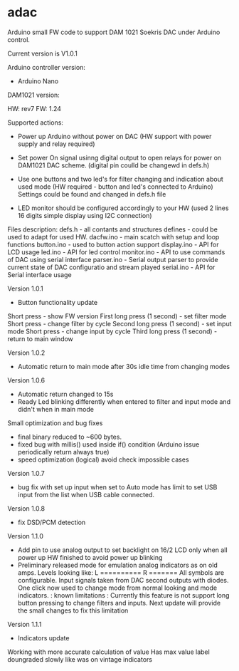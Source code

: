 # adac

Arduino small FW code to support DAM 1021 Soekris DAC under Arduino control.

Current version is V1.0.1

Arduino controller version:
- Arduino Nano

DAM1021 version:

HW: rev7
FW: 1.24

Supported actions:
- Power up Arduino without power on DAC (HW support with power supply and relay required)
- Set power On signal usinng digital output to open relays for power on DAM1021 DAC scheme. (digital pin coulld be changewd in defs.h)
- Use one buttons and two led's for filter changing and indication about used mode (HW required - button and led's connected to Arduino)
                                    Settings could be found and changed in defs.h file

- LED monitor should be configured accordingly to your HW (used 2 lines 16 digits simple display using I2C connection)


Files description:
defs.h      - all contants and structures defines - could be used to adapt for used HW.
dacfw.ino   - main scatch with setup and loop functions
button.ino  - used to button action support
display.ino - API for LCD usage
led.ino     - API for led control
monitor.ino - API to use commands of DAC using serial interface
parser.ino  - Serial output parser to provide current state of DAC configuratio and stream played
serial.ino  - API for Serial interface usage



Version 1.0.1
- Button functionality update

Short press - show FW version
First long press (1 second) - set filter mode
        Short press - change filter by cycle
Second long press (1 second) - set input mode
        Short press - change input by cycle
Third long press (1 second) - return to main window

Version 1.0.2
- Automatic return to main mode after 30s idle time from changing modes

Version 1.0.6
- Automatic return changed to 15s
- Ready Led blinking differently when entered to filter and input mode and didn't when in main mode

Small optimization and bug fixes
 - final binary reduced to ~600 bytes.
 - fixed bug with millis() used inside if() condition (Arduino issue periodically return always true)
 - speed optimization (logical) avoid check impossible cases

 Version 1.0.7
 - bug fix with set up input when set to Auto mode has limit to set USB input from the list when USB cable connected.

 Version 1.0.8
 - fix DSD/PCM detection

Version 1.1.0
- Add pin to use analog output to set backlight on 16/2 LCD only when all power up HW finished to avoid power up blinking
- Preliminary released mode for emulation analog indicators as on old amps.
Levels looking like:
L ==========
R =======
All symbols are configurable.
Input signals taken from DAC second outputs with diodes.
One click now used to change mode from normal looking and mode indicators.
: known limitations :
Currently this feature is not support long button pressing to change filters and inputs. Next update will provide the small changes to fix this limitation

Version 1.1.1
- Indicators update

Working with more accurate calculation of value
Has max value label doungraded slowly like was on vintage indicators
